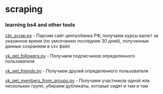 scraping
====================

### learning bs4 and other tools

[cbr_scrap.py](https://github.com/Designec/scraping/blob/master/cbr_scrap.py) - Парсим сайт центробанка РФ, получаем курсы валют за указанное время (по умолчанию последние 30 дней), полученные данные сохраняем в csv файл

[vk_get_followers.py](https://github.com/Designec/scraping/blob/master/vk_get_followers.py) - Получаем подписчиков определенного пользователя

[vk_get_friends.py](https://github.com/Designec/scraping/blob/master/vk_get_friends.py) - Получаем друзей определенного пользователя

[vk_get_members_from_groups.py](https://github.com/Designec/scraping/blob/master/vk_get_members_from_groups.py) - Получаем участников одной или нескольких групп, убираем дубликаты, которые сидят и там и там

